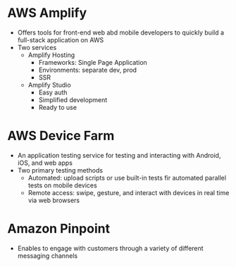 # AWS Amplify 

- Offers tools for front-end web abd mobile developers to quickly build a full-stack application on AWS
- Two services 
  - Amplify Hosting 
    - Frameworks: Single Page Application
    - Environments: separate dev, prod 
    - SSR
  - Amplify Studio 
    - Easy auth 
    - Simplified development 
    - Ready to use 

# AWS Device Farm 

- An application testing service for testing and interacting with Android, iOS, and web apps
- Two primary testing methods
  - Automated: upload scripts or use built-in tests fir automated parallel tests on mobile devices 
  - Remote access: swipe, gesture, and interact with devices in real time via web browsers 

# Amazon Pinpoint 

- Enables to engage with customers through a variety of different messaging channels
